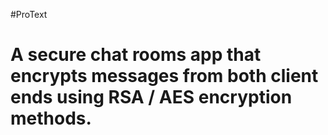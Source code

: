 #ProText

# A secure chat rooms app that encrypts messages from both client ends using RSA / AES encryption methods.

